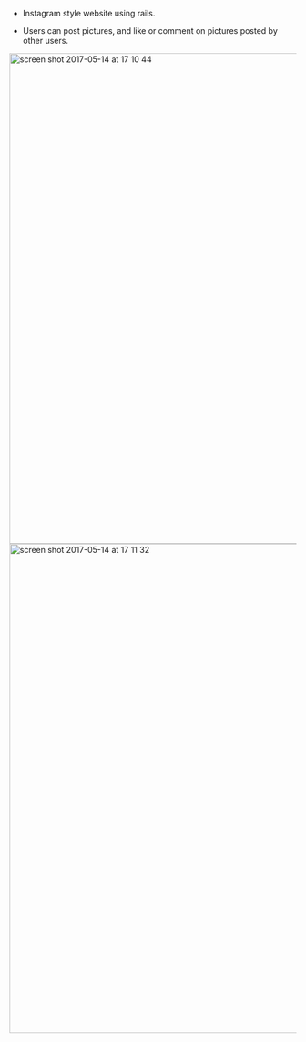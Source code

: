 * Instagram style website using rails.

* Users can post pictures, and like or comment on pictures posted by other users.

<img width="860" alt="screen shot 2017-05-14 at 17 10 44" src="https://cloud.githubusercontent.com/assets/25392162/26035717/890168c8-38c8-11e7-93e6-44e6c2d93f57.png">

<img width="858" alt="screen shot 2017-05-14 at 17 11 32" src="https://cloud.githubusercontent.com/assets/25392162/26035718/8bb8421c-38c8-11e7-987c-2029c9b7eb07.png">
